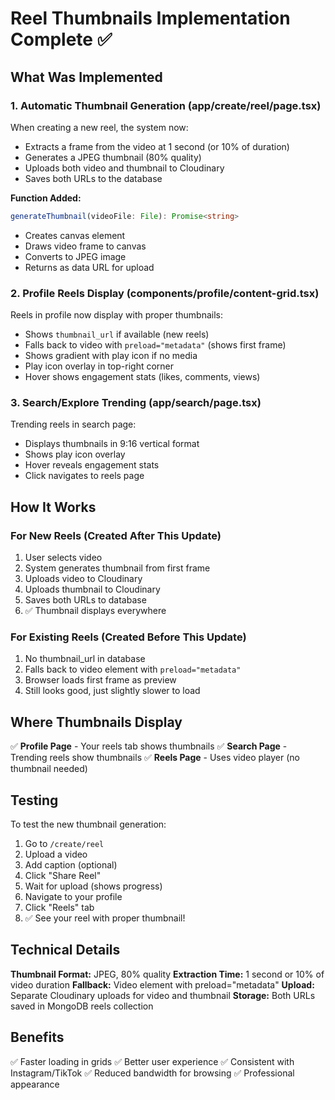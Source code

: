 # Reel Thumbnails Implementation Complete ✅

## What Was Implemented

### 1. Automatic Thumbnail Generation (app/create/reel/page.tsx)
When creating a new reel, the system now:
- Extracts a frame from the video at 1 second (or 10% of duration)
- Generates a JPEG thumbnail (80% quality)
- Uploads both video and thumbnail to Cloudinary
- Saves both URLs to the database

**Function Added:**
```typescript
generateThumbnail(videoFile: File): Promise<string>
```
- Creates canvas element
- Draws video frame to canvas
- Converts to JPEG image
- Returns as data URL for upload

### 2. Profile Reels Display (components/profile/content-grid.tsx)
Reels in profile now display with proper thumbnails:
- Shows `thumbnail_url` if available (new reels)
- Falls back to video with `preload="metadata"` (shows first frame)
- Shows gradient with play icon if no media
- Play icon overlay in top-right corner
- Hover shows engagement stats (likes, comments, views)

### 3. Search/Explore Trending (app/search/page.tsx)
Trending reels in search page:
- Displays thumbnails in 9:16 vertical format
- Shows play icon overlay
- Hover reveals engagement stats
- Click navigates to reels page

## How It Works

### For New Reels (Created After This Update)
1. User selects video
2. System generates thumbnail from first frame
3. Uploads video to Cloudinary
4. Uploads thumbnail to Cloudinary
5. Saves both URLs to database
6. ✅ Thumbnail displays everywhere

### For Existing Reels (Created Before This Update)
1. No thumbnail_url in database
2. Falls back to video element with `preload="metadata"`
3. Browser loads first frame as preview
4. Still looks good, just slightly slower to load

## Where Thumbnails Display

✅ **Profile Page** - Your reels tab shows thumbnails
✅ **Search Page** - Trending reels show thumbnails
✅ **Reels Page** - Uses video player (no thumbnail needed)

## Testing

To test the new thumbnail generation:
1. Go to `/create/reel`
2. Upload a video
3. Add caption (optional)
4. Click "Share Reel"
5. Wait for upload (shows progress)
6. Navigate to your profile
7. Click "Reels" tab
8. ✅ See your reel with proper thumbnail!

## Technical Details

**Thumbnail Format:** JPEG, 80% quality
**Extraction Time:** 1 second or 10% of video duration
**Fallback:** Video element with preload="metadata"
**Upload:** Separate Cloudinary uploads for video and thumbnail
**Storage:** Both URLs saved in MongoDB reels collection

## Benefits

✅ Faster loading in grids
✅ Better user experience
✅ Consistent with Instagram/TikTok
✅ Reduced bandwidth for browsing
✅ Professional appearance
